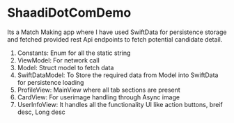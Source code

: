 # ShaadiDotComDemo
Its a Match Making app where I have used SwiftData for persistence storage and fetched provided rest Api endpoints to fetch potential candidate detail.

1. Constants: Enum for all the static string
2. ViewModel: For network call
3. Model: Struct model to fetch data
4. SwiftDataModel: To Store the required data from Model into SwiftData for persistence loading
5. ProfileView: MainView where all tab sections are present
6. CardView: For userimage handling through Async image
7. UserInfoView: It handles all the functionality UI like action buttons, breif desc, Long desc
